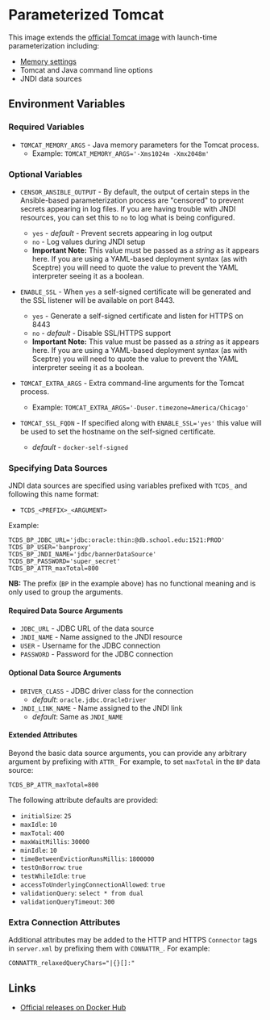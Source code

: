 # Parameterized Tomcat

This image extends the [official Tomcat image](https://hub.docker.com/_/tomcat)
with launch-time parameterization including:

* [Memory settings](#memory-settings)
* Tomcat and Java command line options
* JNDI data sources

## Environment Variables
### Required Variables

* `TOMCAT_MEMORY_ARGS` - Java memory parameters for the Tomcat process.
  * Example: `TOMCAT_MEMORY_ARGS='-Xms1024m -Xmx2048m'`

### Optional Variables

* `CENSOR_ANSIBLE_OUTPUT` - By default, the output of certain steps in the 
  Ansible-based parameterization process are "censored" to prevent secrets 
  appearing in log files. If you are having trouble with JNDI resources, you can
  set this to `no` to log what is being configured.
  * `yes` - _default_ - Prevent secrets appearing in log output
  * `no` - Log values during JNDI setup
  * **Important Note:** This value must be passed as a *string* as it appears 
    here. If you are using a YAML-based deployment syntax (as with Sceptre) you
    will need to quote the value to prevent the YAML interpreter seeing it as a
    boolean.

* `ENABLE_SSL` - When `yes` a self-signed certificate will be generated and the
  SSL listener will be available on port 8443.
  * `yes` - Generate a self-signed certificate and listen for HTTPS on 8443
  * `no` - _default_ - Disable SSL/HTTPS support
  * **Important Note:** This value must be passed as a *string* as it appears 
    here. If you are using a YAML-based deployment syntax (as with Sceptre) you
    will need to quote the value to prevent the YAML interpreter seeing it as a
    boolean.

* `TOMCAT_EXTRA_ARGS` - Extra command-line arguments for the Tomcat process.
  * Example: `TOMCAT_EXTRA_ARGS='-Duser.timezone=America/Chicago'`

* `TOMCAT_SSL_FQDN` - If specified along with `ENABLE_SSL='yes'` this value will
  be used to set the hostname on the self-signed certificate.
  * _default_ - `docker-self-signed`

### Specifying Data Sources

JNDI data sources are specified using variables prefixed with `TCDS_` and 
following this name format:

* `TCDS_<PREFIX>_<ARGUMENT>`

Example:
```
TCDS_BP_JDBC_URL='jdbc:oracle:thin:@db.school.edu:1521:PROD'
TCDS_BP_USER='banproxy'
TCDS_BP_JNDI_NAME='jdbc/bannerDataSource'
TCDS_BP_PASSWORD='super_secret'
TCDS_BP_ATTR_maxTotal=800
```

**NB:** The prefix (`BP` in the example above) has no functional meaning and is
only used to group the arguments.

#### Required Data Source Arguments

* `JDBC_URL` - JDBC URL of the data source
* `JNDI_NAME` - Name assigned to the JNDI resource
* `USER` - Username for the JDBC connection
* `PASSWORD` - Password for the JDBC connection

#### Optional Data Source Arguments

* `DRIVER_CLASS` - JDBC driver class for the connection
  * _default_: `oracle.jdbc.OracleDriver`
* `JNDI_LINK_NAME` - Name assigned to the JNDI link
  * _default_: Same as `JNDI_NAME`
  
#### Extended Attributes

Beyond the basic data source arguments, you can provide any arbitrary argument
by prefixing with `ATTR_` For example, to set `maxTotal` in the `BP` data
source:

```
TCDS_BP_ATTR_maxTotal=800
```

The following attribute defaults are provided:

* `initialSize`: `25`
* `maxIdle`: `10`
* `maxTotal`: `400`
* `maxWaitMillis`: `30000`
* `minIdle`: `10`
* `timeBetweenEvictionRunsMillis`: `1800000`
* `testOnBorrow`: `true`
* `testWhileIdle`: `true`
* `accessToUnderlyingConnectionAllowed`: `true`
* `validationQuery`: `select * from dual`
* `validationQueryTimeout`: `300`

### Extra Connection Attributes

Additional attributes may be added to the HTTP and HTTPS `Connector` tags in
`server.xml` by prefixing them with `CONNATTR_`. For example:

```
CONNATTR_relaxedQueryChars="|{}[]:"
```

## Links

* [Official releases on Docker Hub](https://hub.docker.com/r/sigcorp/tomcat)
